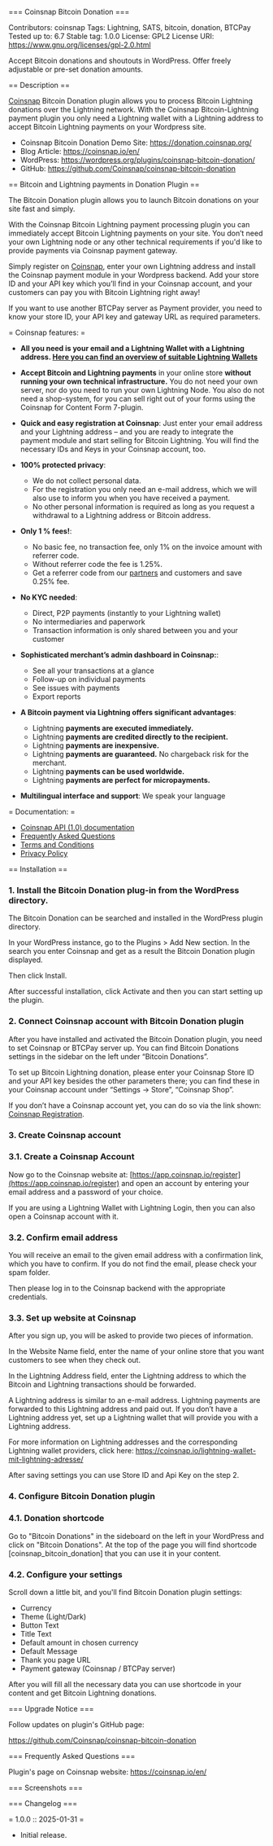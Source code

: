 === Coinsnap Bitcoin Donation ===

Contributors: coinsnap
Tags: Lightning, SATS, bitcoin, donation, BTCPay
Tested up to: 6.7
Stable tag: 1.0.0
License: GPL2
License URI: https://www.gnu.org/licenses/gpl-2.0.html

Accept Bitcoin donations and shoutouts in WordPress. Offer freely adjustable or pre-set donation amounts.

== Description ==

[Coinsnap](https://coinsnap.io/en/) Bitcoin Donation plugin allows you to process Bitcoin Lightning donations over the Lightning network. 
With the Coinsnap Bitcoin-Lightning payment plugin you only need a Lightning wallet with a Lightning address to accept Bitcoin Lightning payments on your Wordpress site.

* Coinsnap Bitcoin Donation Demo Site: https://donation.coinsnap.org/
* Blog Article: https://coinsnap.io/en/
* WordPress: https://wordpress.org/plugins/coinsnap-bitcoin-donation/
* GitHub: https://github.com/Coinsnap/coinsnap-bitcoin-donation


== Bitcoin and Lightning payments in Donation Plugin ==

The Bitcoin Donation plugin allows you to launch Bitcoin donations on your site fast and simply.

With the Coinsnap Bitcoin Lightning payment processing plugin you can immediately accept Bitcoin Lightning payments on your site. You don’t need your own Lightning node or any other technical requirements if you'd like to provide payments via Coinsnap payment gateway.

Simply register on [Coinsnap](https://app.coinsnap.io/register), enter your own Lightning address and install the Coinsnap payment module in your Wordpress backend. Add your store ID and your API key which you’ll find in your Coinsnap account, and your customers can pay you with Bitcoin Lightning right away!

If you want to use another BTCPay server as Payment provider, you need to know your store ID, your API key and gateway URL as required parameters.


= Coinsnap features: =

* **All you need is your email and a Lightning Wallet with a Lightning address. [Here you can find an overview of suitable Lightning Wallets](https://coinsnap.io/en/lightning-wallet-with-lightning-address/)**

* **Accept Bitcoin and Lightning payments** in your online store **without running your own technical infrastructure.** You do not need your own server, nor do you need to run your own Lightning Node. You also do not need a shop-system, for you can sell right out of your forms using the Coinsnap for Content Form 7-plugin.

* **Quick and easy registration at Coinsnap**: Just enter your email address and your Lightning address – and you are ready to integrate the payment module and start selling for Bitcoin Lightning. You will find the necessary IDs and Keys in your Coinsnap account, too.

* **100% protected privacy**:
    * We do not collect personal data.
    * For the registration you only need an e-mail address, which we will also use to inform you when you have received a payment.
    * No other personal information is required as long as you request a withdrawal to a Lightning address or Bitcoin address.

* **Only 1 % fees!**:
    * No basic fee, no transaction fee, only 1% on the invoice amount with referrer code.
    * Without referrer code the fee is 1.25%.
    * Get a referrer code from our [partners](https://coinsnap.io/en/partner/) and customers and save 0.25% fee.

* **No KYC needed**:
    * Direct, P2P payments (instantly to your Lightning wallet)
    * No intermediaries and paperwork
    * Transaction information is only shared between you and your customer

* **Sophisticated merchant’s admin dashboard in Coinsnap:**:
    * See all your transactions at a glance
    * Follow-up on individual payments
    * See issues with payments
    * Export reports

* **A Bitcoin payment via Lightning offers significant advantages**:
    * Lightning **payments are executed immediately.**
    * Lightning **payments are credited directly to the recipient.**
    * Lightning **payments are inexpensive.**
    * Lightning **payments are guaranteed.** No chargeback risk for the merchant.
    * Lightning **payments can be used worldwide.**
    * Lightning **payments are perfect for micropayments.**

* **Multilingual interface and support**: We speak your language


= Documentation: =

* [Coinsnap API (1.0) documentation](https://docs.coinsnap.io/)
* [Frequently Asked Questions](https://coinsnap.io/en/faq/) 
* [Terms and Conditions](https://coinsnap.io/en/general-terms-and-conditions/)
* [Privacy Policy](https://coinsnap.io/en/privacy/)


== Installation ==

### 1. Install the Bitcoin Donation plug-in from the WordPress directory. ###

The Bitcoin Donation can be searched and installed in the WordPress plugin directory.

In your WordPress instance, go to the Plugins > Add New section.
In the search you enter Coinsnap and get as a result the Bitcoin Donation plugin displayed.

Then click Install.

After successful installation, click Activate and then you can start setting up the plugin.


### 2. Connect Coinsnap account with Bitcoin Donation plugin ###

After you have installed and activated the Bitcoin Donation plugin, you need to set Coinsnap or BTCPay server up. You can find Bitcoin Donations settings in the sidebar on the left under “Bitcoin Donations”.

To set up Bitcoin Lightning donation, please enter your Coinsnap Store ID and your API key besides the other parameters there; you can find these in your Coinsnap account under “Settings -> Store”, “Coinsnap Shop”.

If you don’t have a Coinsnap account yet, you can do so via the link shown: [Coinsnap Registration](https://app.coinsnap.io/register).


### 3. Create Coinsnap account ####

### 3.1. Create a Coinsnap Account ####

Now go to the Coinsnap website at: [https://app.coinsnap.io/register](https://app.coinsnap.io/register) and open an account by entering your email address and a password of your choice.

If you are using a Lightning Wallet with Lightning Login, then you can also open a Coinsnap account with it.

### 3.2. Confirm email address ####

You will receive an email to the given email address with a confirmation link, which you have to confirm. If you do not find the email, please check your spam folder.

Then please log in to the Coinsnap backend with the appropriate credentials.

### 3.3. Set up website at Coinsnap ###

After you sign up, you will be asked to provide two pieces of information.

In the Website Name field, enter the name of your online store that you want customers to see when they check out.

In the Lightning Address field, enter the Lightning address to which the Bitcoin and Lightning transactions should be forwarded.

A Lightning address is similar to an e-mail address. Lightning payments are forwarded to this Lightning address and paid out. If you don’t have a Lightning address yet, set up a Lightning wallet that will provide you with a Lightning address.

For more information on Lightning addresses and the corresponding Lightning wallet providers, click here:
https://coinsnap.io/lightning-wallet-mit-lightning-adresse/

After saving settings you can use Store ID and Api Key on the step 2.


### 4. Configure Bitcoin Donation plugin ####

### 4.1. Donation shortcode ###

Go to "Bitcoin Donations" in the sideboard on the left in your WordPress and click on "Bitcoin Donations". At the top of the page you will find shortcode [coinsnap_bitcoin_donation] that you can use it in your content.

### 4.2. Configure your settings ####

Scroll down a little bit, and you'll find Bitcoin Donation plugin settings:

* Currency
* Theme (Light/Dark)
* Button Text
* Title Text
* Default amount in chosen currency
* Default Message
* Thank you page URL
* Payment gateway (Coinsnap / BTCPay server)

After you will fill all the necessary data you can use shortcode in your content and get Bitcoin Lightning donations.



=== Upgrade Notice ===

Follow updates on plugin's GitHub page:

https://github.com/Coinsnap/coinsnap-bitcoin-donation

=== Frequently Asked Questions ===

Plugin's page on Coinsnap website: https://coinsnap.io/en/

=== Screenshots ===

 
=== Changelog ===

= 1.0.0 :: 2025-01-31 =
* Initial release.